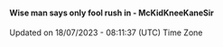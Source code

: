 #### Wise man says only fool rush in - McKidKneeKaneSir
Updated on 18/07/2023 - 08:11:37 (UTC) Time Zone
